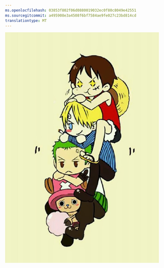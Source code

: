 ```yaml
---
ms.openlocfilehash: 03853f802f06d0880019032ec0f80c8049e42551
ms.sourcegitcommit: a495908e3a4508f6bf7584ae9fe027c23bd814cd
translationtype: MT
---
```

![Bild](test111222.png)